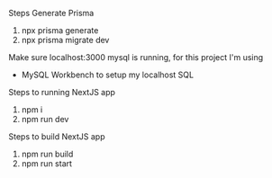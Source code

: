 Steps Generate Prisma
1. npx prisma generate
2. npx prisma migrate dev

Make sure localhost:3000 mysql is running, for this project I'm using
- MySQL Workbench to setup my localhost SQL

Steps to running NextJS app
1. npm i
2. npm run dev

Steps to build NextJS app
1. npm run build
2. npm run start